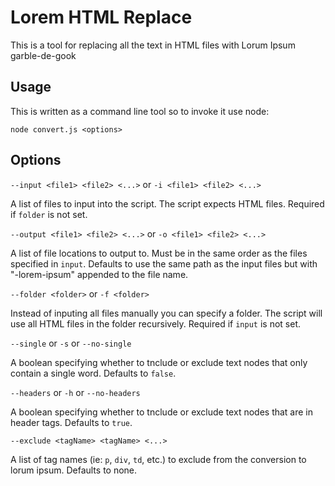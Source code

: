 # Lorem HTML Replace

This is a tool for replacing all the text in HTML files with Lorum Ipsum garble-de-gook

## Usage

This is written as a command line tool so to invoke it use node:

```
node convert.js <options>
```

## Options

`--input <file1> <file2> <...>` or `-i <file1> <file2> <...>`

A list of files to input into the script. The script expects HTML files. Required if `folder` is not set.

`--output <file1> <file2> <...>` or `-o <file1> <file2> <...>`

A list of file locations to output to. Must be in the same order as the files specified in `input`. Defaults to use the same path as the input files but with "-lorem-ipsum" appended to the file name.

`--folder <folder>` or `-f <folder>`

Instead of inputing all files manually you can specify a folder. The script will use all HTML files in the folder recursively. Required if `input` is not set.

`--single` or `-s` or `--no-single`

A boolean specifying whether to tnclude or exclude text nodes that only contain a single word. Defaults to `false`. 

`--headers` or `-h` or `--no-headers`

A boolean specifying whether to tnclude or exclude text nodes that are in header tags. Defaults to `true`.

`--exclude <tagName> <tagName> <...>`

A list of tag names (ie: `p`, `div`, `td`, etc.) to exclude from the conversion to lorum ipsum. Defaults to none.